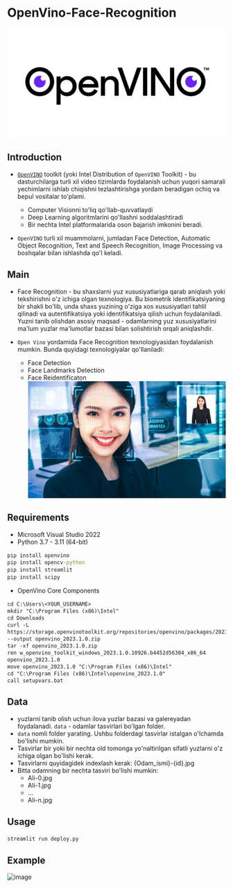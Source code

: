 # OpenVino-Face-Recognition
![image](https://github.com/MisterFoziljon/OpenVino-Face-Recognition/blob/main/source/openvino.png)
## Introduction
- [```OpenVINO```](https://docs.openvino.ai/2023.1/home.html) toolkit (yoki Intel Distribution of ```OpenVINO``` Toolkit) - bu dasturchilarga turli xil video tizimlarda foydalanish uchun yuqori samarali yechimlarni ishlab chiqishni tezlashtirishga yordam beradigan ochiq va bepul vositalar to'plami.
  * Computer Visionni to'liq qo'llab-quvvatlaydi
  * Deep Learning algoritmlarini qo'llashni soddalashtiradi
  * Bir nechta Intel platformalarida oson bajarish imkonini beradi.
    
- ```OpenVINO``` turli xil muammolarni, jumladan Face Detection, Automatic Object Recognition, Text and Speech Recognition, Image Processing va boshqalar bilan ishlashda qo'l keladi.

## Main
* Face Recognition - bu shaxslarni yuz xususiyatlariga qarab aniqlash yoki tekshirishni o'z ichiga olgan texnologiya. Bu biometrik identifikatsiyaning bir shakli bo'lib, unda shaxs yuzining o'ziga xos xususiyatlari tahlil qilinadi va autentifikatsiya yoki identifikatsiya qilish uchun foydalaniladi. Yuzni tanib olishdan asosiy maqsad - odamlarning yuz xususiyatlarini ma'lum yuzlar ma'lumotlar bazasi bilan solishtirish orqali aniqlashdir.

* ```Open Vino``` yordamida Face Recognition texnologiyasidan foydalanish mumkin. Bunda quyidagi texnologiyalar qo'llaniladi:
   - Face Detection
   - Face Landmarks Detection
   - Face Reidentificaton
![image](https://github.com/MisterFoziljon/OpenVino-Face-Recognition/blob/main/source/face.jpg)


## Requirements
* Microsoft Visual Studio 2022
* Python 3.7 - 3.11 (64-bit)
```cmd
pip install openvino
pip install opencv-python
pip install streamlit
pip install scipy
```

* OpenVino Core Components
```console
cd C:\Users\<YOUR_USERNAME>
mkdir "C:\Program Files (x86)\Intel"
cd Downloads
curl -L https://storage.openvinotoolkit.org/repositories/openvino/packages/2023.1/windows/w_openvino_toolkit_windows_2023.1.0.12185.47b736f63ed_x86_64.zip --output openvino_2023.1.0.zip
tar -xf openvino_2023.1.0.zip
ren w_openvino_toolkit_windows_2023.1.0.10926.b4452d56304_x86_64 openvino_2023.1.0
move openvino_2023.1.0 "C:\Program Files (x86)\Intel"
cd "C:\Program Files (x86)\Intel\openvino_2023.1.0"
call setupvars.bat
```

## Data
  - yuzlarni tanib olish uchun ilova yuzlar bazasi va galereyadan foydalanadi. ```data``` - odamlar tasvirlari bo'lgan folder.
  - ```data``` nomli folder yarating. Ushbu folderdagi tasvirlar istalgan o'lchamda bo'lishi mumkin.
  - Tasvirlar bir yoki bir nechta old tomonga yo'naltirilgan sifatli yuzlarni o'z ichiga olgan bo'lishi kerak.
  - Tasvirlarni quyidagidek indexlash kerak: {Odam_ismi}-{id}.jpg
  - Bitta odamning bir nechta tasviri bo'lishi mumkin:
      - Ali-0.jpg
      - Ali-1.jpg
      - ...
      - Ali-n.jpg

## Usage
```python
streamlit run deploy.py
```

## Example
![image](https://github.com/MisterFoziljon/OpenVino-Face-Recognition/blob/main/source/example.gif)
